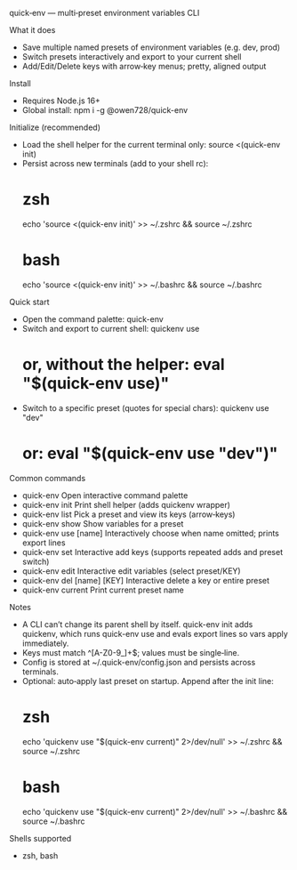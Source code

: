 quick‑env — multi‑preset environment variables CLI

What it does
- Save multiple named presets of environment variables (e.g. dev, prod)
- Switch presets interactively and export to your current shell
- Add/Edit/Delete keys with arrow‑key menus; pretty, aligned output

Install
- Requires Node.js 16+
- Global install:
  npm i -g @owen728/quick-env

Initialize (recommended)
- Load the shell helper for the current terminal only:
  source <(quick-env init)
- Persist across new terminals (add to your shell rc):
  # zsh
  echo 'source <(quick-env init)' >> ~/.zshrc && source ~/.zshrc
  # bash
  echo 'source <(quick-env init)' >> ~/.bashrc && source ~/.bashrc

Quick start
- Open the command palette:
  quick-env
- Switch and export to current shell:
  quickenv use
  # or, without the helper: eval "$(quick-env use)"
- Switch to a specific preset (quotes for special chars):
  quickenv use "dev"
  # or: eval "$(quick-env use \"dev\")"

Common commands
- quick-env                Open interactive command palette
- quick-env init           Print shell helper (adds quickenv wrapper)
- quick-env list           Pick a preset and view its keys (arrow‑keys)
- quick-env show <name>    Show variables for a preset
- quick-env use [name]     Interactively choose when name omitted; prints export lines
- quick-env set            Interactive add keys (supports repeated adds and preset switch)
- quick-env edit           Interactive edit variables (select preset/KEY)
- quick-env del [name] [KEY] Interactive delete a key or entire preset
- quick-env current        Print current preset name

Notes
- A CLI can’t change its parent shell by itself. quick-env init adds quickenv,
  which runs quick-env use and evals export lines so vars apply immediately.
- Keys must match ^[A-Z0-9_]+$; values must be single‑line.
- Config is stored at ~/.quick-env/config.json and persists across terminals.
- Optional: auto‑apply last preset on startup. Append after the init line:
  # zsh
  echo 'quickenv use "$(quick-env current)" 2>/dev/null' >> ~/.zshrc && source ~/.zshrc
  # bash
  echo 'quickenv use "$(quick-env current)" 2>/dev/null' >> ~/.bashrc && source ~/.bashrc

Shells supported
- zsh, bash
